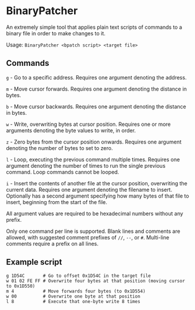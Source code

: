 # BinaryPatcher

An extremely simple tool that applies plain text scripts of commands to a binary file in order to make changes to it.

Usage: `BinaryPatcher <bpatch script> <target file>`

## Commands
`g` - Go to a specific address. Requires one argument denoting the address.

`m` - Move cursor forwards. Requires one argument denoting the distance in bytes.

`b` - Move cursor backwards. Requires one argument denoting the distance in bytes.

`w` - Write, overwriting bytes at cursor position. Requires one or more arguments denoting the byte values to write, in order.

`z` - Zero bytes from the cursor position onwards. Requires one argument denoting the number of bytes to set to zero.

`l` - Loop, executing the previous command multiple times. Requires one argument denoting the number of times to run the single previous command. Loop commands cannot be looped.

`i` - Insert the contents of another file at the cursor position, overwriting the current data. Requires one argument denoting the filename to insert. Optionally has a second argument specifying how many bytes of that file to insert, beginning from the start of the file.

All argument values are required to be hexadecimal numbers without any prefix.

Only one command per line is supported. Blank lines and comments are allowed, with suggested comment prefixes of `//`, `--`, or `#`. Multi-line comments require a prefix on all lines.

## Example script
```
g 1D54C       # Go to offset 0x1D54C in the target file
w 01 02 FE FF # Overwrite four bytes at that position (moving cursor to 0x1D550)
m 4           # Move forwards four bytes (to 0x1D554)
w 00          # Overwrite one byte at that position
l 8           # Execute that one-byte write 8 times
```